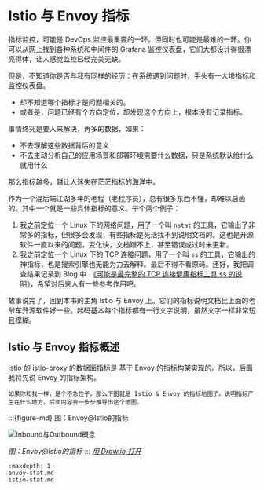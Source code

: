 # Istio 与 Envoy 指标

指标监控，可能是 DevOps 监控最重要的一环。但同时也可能是最难的一环。你可以从网上找到各种系统和中间件的 Grafana 监控仪表盘，它们大都设计得很漂亮得体，让人感觉监控已经完美无缺。  

但是，不知道你是否与我有同样的经历：在系统遇到问题时，手头有一大堆指标和监控仪表盘。
- 却不知道哪个指标才是问题相关的。
- 或者是，问题已经有个方向定位，却发现这个方向上，根本没有记录指标。

事情终究是要人来解决，再多的数据，如果：
- 不去理解这些数据背后的意义
- 不去主动分析自己的应用场景和部署环境需要什么数据，只是系统默认给什么就用什么

那么指标越多，越让人迷失在茫茫指标的海洋中。

作为一个混后端江湖多年的老程（老程序员），总有很多东西不懂，却难以启齿的。其中一个就是一些具体指标的意义。举个两个例子：
1. 我之前定位一个 Linux 下的网络问题，用了一个叫 `nstat` 的工具，它输出了非常多的指标，但很多会发现，有些指标是死活找不到说明文档的。这也是开源软件一直以来的问题，变化快，文档跟不上，甚至错误或过时未更新。
2. 我之前定位一个 Linux 下的 TCP 连接问题，用了一个叫 `ss` 的工具，它输出的神指标，也是搜索引擎也无能为力去解释。最后不得不看原码。还好，我把调查结果记录到 Blog 中：[《可能是最完整的 TCP 连接健康指标工具 ss 的说明》](https://blog.mygraphql.com/zh/notes/low-tec/network/tcp-inspect/)，希望对后来人有一些参考作用吧。


故事说完了，回到本书的主角 Istio 与 Envoy 上。它们的指标说明文档比上面的老爷车开源软件好一些。起码基本每个指标都有一行文字说明，虽然文字一样非常短且模糊。

## Istio 与 Envoy 指标概述

Istio 的 istio-proxy 的数据面指标是 基于 Envoy 的指标构架实现的。所以，后面我将先说 Envoy 的指标架构。


```{hint}
如果你和我一样，是个不急性子。那么下图就是 Istio & Envoy 的指标地图了。说明指标产生在什么地方。后面内容会一步步推导出这个地图。
```

:::{figure-md} 图：Envoy@Istio的指标

<img src="/ch2-envoy/envoy@istio-metrics/index.assets/envoy@istio-metrics.drawio.svg" alt="Inbound与Outbound概念">

*图：Envoy@Istio的指标*
:::
*[用 Draw.io 打开](https://app.diagrams.net/#Uhttps%3A%2F%2Fistio-insider.mygraphql.com%2Fzh_CN%2Flatest%2F_images%2Fenvoy@istio-metrics.drawio.svg)*


```{toctree}
:maxdepth: 1
envoy-stat.md
istio-stat.md
```
